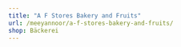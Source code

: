```yaml
---
title: "A F Stores Bakery and Fruits"
url: /meeyannoor/a-f-stores-bakery-and-fruits/
shop: Bäckerei
---
```

